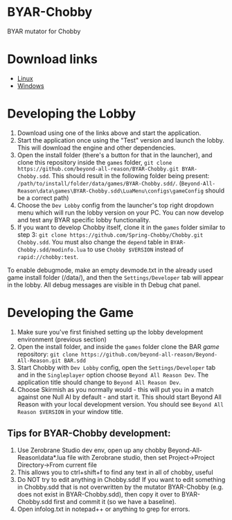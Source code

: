 # BYAR-Chobby

BYAR mutator for Chobby

# Download links

- [Linux](https://content.spring-launcher.com/beyond-all-reason/BYAR-Chobby/Beyond%20All%20Reason.AppImage)
- [Windows](https://content.spring-launcher.com/beyond-all-reason/BYAR-Chobby/Beyond%20All%20Reason.exe)

# Developing the Lobby

1. Download using one of the links above and start the application.
2. Start the application once using the "Test" version and launch the lobby. This will download the engine and other dependencies.
3. Open the install folder (there's a button for that in the launcher), and clone this repository inside the `games` folder, `git clone https://github.com/beyond-all-reason/BYAR-Chobby.git BYAR-Chobby.sdd`. This should result in the following folder being present: `/path/to/install/folder/data/games/BYAR-Chobby.sdd/`. (`Beyond-All-Reason\data\games\BYAR-Chobby.sdd\LuaMenu\configs\gameConfig` should be a correct path)
4. Choose the `Dev Lobby` config from the launcher's top right dropdown menu which will run the lobby version on your PC. You can now develop and test any BYAR specific lobby functionality.
5. If you want to develop Chobby itself, clone it in the `games` folder similar to step 3: `git clone https://github.com/Spring-Chobby/Chobby.git Chobby.sdd`. You must also change the `depend` table in `BYAR-Chobby.sdd/modinfo.lua` to use `Chobby $VERSION` instead of `rapid://chobby:test`.

To enable debugmode, make an empty devmode.txt in the already used game install folder (/data/), and then the `Settings/Developer` tab will appear in the lobby. All debug messages are visible in th Debug chat panel.

# Developing the Game

1. Make sure you've first finished setting up the lobby development environment (previous section)
2. Open the install folder, and inside the `games` folder clone the BAR *game* repository: `git clone https://github.com/beyond-all-reason/Beyond-All-Reason.git BAR.sdd`
3. Start Chobby with `Dev Lobby` config, open the `Settings/Developer` tab and in the `Singleplayer` option choose `Beyond All Reason Dev`. The application title should change to `Beyond All Reason Dev`.
4. Choose Skirmish as you normally would - this will put you in a match against one Null AI by default - and start it. This should start Beyond All Reason with your local development version. You should see `Beyond All Reason $VERSION` in your window title.

## Tips for BYAR-Chobby development:

1. Use Zerobrane Studio dev env, open up any chobby Beyond-All-Reason\data\*.lua file with Zerobrane studio, then set Project->Project Directory->From current file
2. This allows you to ctrl+shift+f to find any text in all of chobby, useful
3. Do NOT try to edit anything in Chobby.sdd! If you want to edit something in Chobby.sdd that is not overwritten by the mutator BYAR-Chobby (e.g. does not exist in BYAR-Chobby.sdd), then copy it over to BYAR-Chobby.sdd first and commit it (so we have a baseline).
4. Open infolog.txt in notepad++ or anything to grep for errors.
